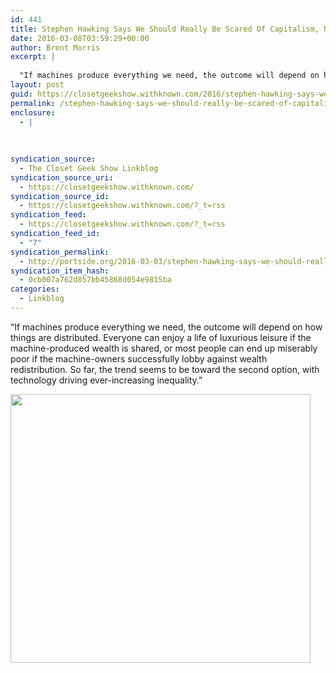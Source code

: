 ```yaml
---
id: 441
title: Stephen Hawking Says We Should Really Be Scared Of Capitalism, Not Robots | Portside
date: 2016-03-08T03:59:29+00:00
author: Brent Morris
excerpt: |
  
  "If machines produce everything we need, the outcome will depend on how things are distributed. Everyone can enjoy a life of luxurious leisure if the machine-produced wealth is shared, or most people can end up miserably poor if the machine-owners...
layout: post
guid: https://closetgeekshow.withknown.com/2016/stephen-hawking-says-we-should-really-be-scared-of-capitalism
permalink: /stephen-hawking-says-we-should-really-be-scared-of-capitalism-not-robots-portside/
enclosure:
  - |
    
    
    
syndication_source:
  - The Closet Geek Show Linkblog
syndication_source_uri:
  - https://closetgeekshow.withknown.com/
syndication_source_id:
  - https://closetgeekshow.withknown.com/?_t=rss
syndication_feed:
  - https://closetgeekshow.withknown.com/?_t=rss
syndication_feed_id:
  - "7"
syndication_permalink:
  - http://portside.org/2016-03-03/stephen-hawking-says-we-should-really-be-scared-capitalism-not-robots
syndication_item_hash:
  - 0cb007a762d857bb45868d054e9815ba
categories:
  - Linkblog
---
```

<div class="known-bookmark">
  <p>
    &#8220;If machines produce everything we need, the outcome will depend on how things are distributed. Everyone can enjoy a life of luxurious leisure if the machine-produced wealth is shared, or most people can end up miserably poor if the machine-owners successfully lobby against wealth redistribution. So far, the trend seems to be toward the second option, with technology driving ever-increasing inequality.&#8221;
  </p>
  
  <p>
    <img src="http://i.imgur.com/mAyRDOq.jpg" alt="" width="480" height="430" />
  </p>
</div>
